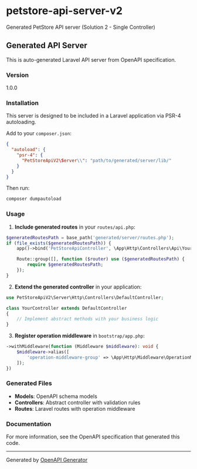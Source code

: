 # petstore-api-server-v2

Generated PetStore API server (Solution 2 - Single Controller)

## Generated API Server

This is auto-generated Laravel API server from OpenAPI specification.

### Version
1.0.0

### Installation

This server is designed to be included in a Laravel application via PSR-4 autoloading.

Add to your `composer.json`:
```json
{
  "autoload": {
    "psr-4": {
      "PetStoreApiV2\Server\\": "path/to/generated/server/lib/"
    }
  }
}
```

Then run:
```bash
composer dumpautoload
```

### Usage

1. **Include generated routes** in your `routes/api.php`:
```php
$generatedRoutesPath = base_path('generated/server/routes.php');
if (file_exists($generatedRoutesPath)) {
    app()->bind('PetStoreApiController', \App\Http\Controllers\Api\YourController::class);

    Route::group([], function ($router) use ($generatedRoutesPath) {
        require $generatedRoutesPath;
    });
}
```

2. **Extend the generated controller** in your application:
```php
use PetStoreApiV2\Server\Http\Controllers\DefaultController;

class YourController extends DefaultController
{
    // Implement abstract methods with your business logic
}
```

3. **Register operation middleware** in `bootstrap/app.php`:
```php
->withMiddleware(function (Middleware $middleware): void {
    $middleware->alias([
        'operation-middleware-group' => \App\Http\Middleware\OperationMiddleware::class,
    ]);
})
```

### Generated Files

- **Models**: OpenAPI schema models
- **Controllers**: Abstract controller with validation rules
- **Routes**: Laravel routes with operation middleware

### Documentation

For more information, see the OpenAPI specification that generated this code.

---

Generated by [OpenAPI Generator](https://openapi-generator.tech)
